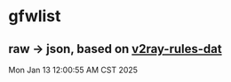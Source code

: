 # gfwlist
## raw -> json, based on [v2ray-rules-dat](https://github.com/Loyalsoldier/v2ray-rules-dat)
Mon Jan 13 12:00:55 AM CST 2025

